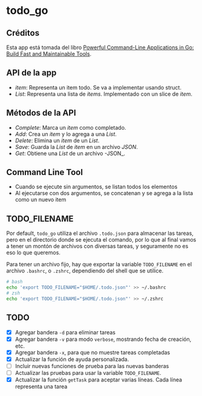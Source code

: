 # todo_go

## Créditos

Esta app está tomada del libro [Powerful Command-Line Applications in Go: Build Fast and Maintainable Tools](https://www.amazon.com/Powerful-Command-Line-Applications-Go-Maintainable/dp/168050696X/ref=sr_1_1?crid=3O97DMOC5QT0G&dib=eyJ2IjoiMSJ9.90NbTbDoXat4PCeuMqFQZxCXbZ4omIBwUp-R5JoECkTGjHj071QN20LucGBJIEps.Bflz_XUQbegnNyMc9xwGQ-AnoJXaN4B6tuabu9uLD5o&dib_tag=se&keywords=powerful+command+line+applications+in+go&qid=1718922396&sprefix=powerfull+command+line+applications+in+go%2Caps%2C189&sr=8-1).

## API de la app

- _item_: Representa un item todo. Se va a implementar usando struct.
- _List_: Representa una lista de _items_. Implementado con un slice de _item_.

## Métodos de la API

- _Complete_: Marca un _item_ como completado.
- _Add_: Crea un _item_ y lo agrega a una _List_.
- _Delete_: Elimina un _item_ de un _List_.
- _Save_: Guarda la _List_ de _item_ en un archivo _JSON_.
- _Get_: Obtiene una _List_ de un archivo -JSON_.

## Command Line Tool

- Cuando se ejecute sin argumentos, se listan todos los elementos
- Al ejecutarse con dos argumentos, se concatenan y se agrega a la lista como un nuevo item

## TODO_FILENAME

Por default, `todo_go` utiliza el archivo `.todo.json` para almacenar las tareas, pero en el directorio donde se ejecuta el comando, por lo que al final vamos a tener un montón de archivos con diversas tareas, y seguramente no es eso lo que queremos.

Para tener un archivo fijo, hay que exportar la variable `TODO_FILENAME` en el archivo `.bashrc`, o `.zshrc`, dependiendo del shell que se utilice.

```sh
# bash
echo 'export TODO_FILENAME="$HOME/.todo.json"' >> ~/.bashrc
# zsh
echo 'export TODO_FILENAME="$HOME/.todo.json"' >> ~/.zshrc
```

## TODO

- [x] Agregar bandera `-d` para eliminar tareas
- [x] Agregar bandera `-v` para modo `verbose`, mostrando fecha de creación, etc.
- [x] Agregar bandera `-x`, para que no muestre tareas completadas
- [x] Actualizar la función de ayuda personalizada.
- [ ] Incluir nuevas funciones de prueba para las nuevas banderas
- [ ] Actualizar las pruebas para usar la variable `TODO_FILENAME`.
- [x] Actualizar la función `getTask` para aceptar varias líneas. Cada línea representa una tarea
